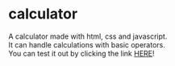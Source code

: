 # calculator
A calculator made with html, css and javascript.  
It can handle calculations with basic operators.  
You can test it out by clicking the link [HERE](https://ollewarne.github.io/calculator/)!
